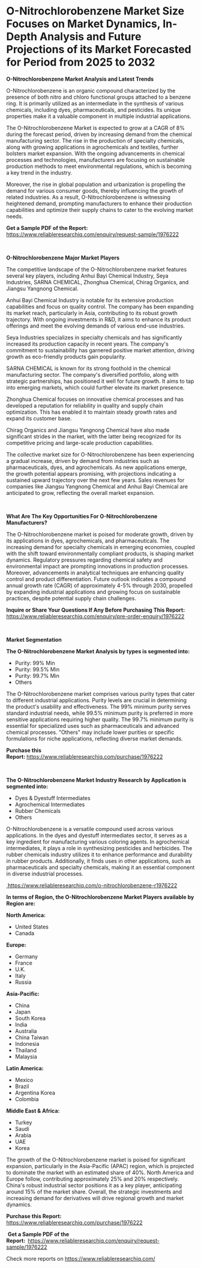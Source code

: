 <p><h1>O-Nitrochlorobenzene Market Size Focuses on Market Dynamics, In-Depth Analysis and Future Projections of its Market Forecasted for Period from 2025 to 2032</h1></p><p><strong>O-Nitrochlorobenzene Market Analysis and Latest Trends</strong></p>
<p><p>O-Nitrochlorobenzene is an organic compound characterized by the presence of both nitro and chloro functional groups attached to a benzene ring. It is primarily utilized as an intermediate in the synthesis of various chemicals, including dyes, pharmaceuticals, and pesticides. Its unique properties make it a valuable component in multiple industrial applications.</p><p>The O-Nitrochlorobenzene Market is expected to grow at a CAGR of 8% during the forecast period, driven by increasing demand from the chemical manufacturing sector. The rise in the production of specialty chemicals, along with growing applications in agrochemicals and textiles, further bolsters market expansion. With the ongoing advancements in chemical processes and technologies, manufacturers are focusing on sustainable production methods to meet environmental regulations, which is becoming a key trend in the industry.</p><p>Moreover, the rise in global population and urbanization is propelling the demand for various consumer goods, thereby influencing the growth of related industries. As a result, O-Nitrochlorobenzene is witnessing heightened demand, prompting manufacturers to enhance their production capabilities and optimize their supply chains to cater to the evolving market needs.</p></p>
<p><strong>Get a Sample PDF of the Report:&nbsp;</strong> <a href="https://www.reliableresearchiq.com/enquiry/request-sample/1976222?utm_campaign=2226&utm_medium=2&utm_source=Github&utm_content=ia&utm_term=04022025&utm_id=o-nitrochlorobenzene">https://www.reliableresearchiq.com/enquiry/request-sample/1976222</a></p>
<p>&nbsp;</p>
<p><strong>O-Nitrochlorobenzene Major Market Players</strong></p>
<p><p>The competitive landscape of the O-Nitrochlorobenzene market features several key players, including Anhui Bayi Chemical Industry, Seya Industries, SARNA CHEMICAL, Zhonghua Chemical, Chirag Organics, and Jiangsu Yangnong Chemical. </p><p>Anhui Bayi Chemical Industry is notable for its extensive production capabilities and focus on quality control. The company has been expanding its market reach, particularly in Asia, contributing to its robust growth trajectory. With ongoing investments in R&D, it aims to enhance its product offerings and meet the evolving demands of various end-use industries.</p><p>Seya Industries specializes in specialty chemicals and has significantly increased its production capacity in recent years. The company's commitment to sustainability has garnered positive market attention, driving growth as eco-friendly products gain popularity. </p><p>SARNA CHEMICAL is known for its strong foothold in the chemical manufacturing sector. The company's diversified portfolio, along with strategic partnerships, has positioned it well for future growth. It aims to tap into emerging markets, which could further elevate its market presence.</p><p>Zhonghua Chemical focuses on innovative chemical processes and has developed a reputation for reliability in quality and supply chain optimization. This has enabled it to maintain steady growth rates and expand its customer base.</p><p>Chirag Organics and Jiangsu Yangnong Chemical have also made significant strides in the market, with the latter being recognized for its competitive pricing and large-scale production capabilities.</p><p>The collective market size for O-Nitrochlorobenzene has been experiencing a gradual increase, driven by demand from industries such as pharmaceuticals, dyes, and agrochemicals. As new applications emerge, the growth potential appears promising, with projections indicating a sustained upward trajectory over the next few years. Sales revenues for companies like Jiangsu Yangnong Chemical and Anhui Bayi Chemical are anticipated to grow, reflecting the overall market expansion.</p></p>
<p>&nbsp;</p>
<p><strong>What Are The Key Opportunities For O-Nitrochlorobenzene Manufacturers?</strong></p>
<p><p>The O-Nitrochlorobenzene market is poised for moderate growth, driven by its applications in dyes, agrochemicals, and pharmaceuticals. The increasing demand for specialty chemicals in emerging economies, coupled with the shift toward environmentally compliant products, is shaping market dynamics. Regulatory pressures regarding chemical safety and environmental impact are prompting innovations in production processes. Moreover, advancements in analytical techniques are enhancing quality control and product differentiation. Future outlook indicates a compound annual growth rate (CAGR) of approximately 4-5% through 2030, propelled by expanding industrial applications and growing focus on sustainable practices, despite potential supply chain challenges.</p></p>
<p><strong>Inquire or Share Your Questions If Any Before Purchasing This Report:</strong> <a href="https://www.reliableresearchiq.com/enquiry/pre-order-enquiry/1976222?utm_campaign=2226&utm_medium=2&utm_source=Github&utm_content=ia&utm_term=04022025&utm_id=o-nitrochlorobenzene">https://www.reliableresearchiq.com/enquiry/pre-order-enquiry/1976222</a></p>
<p>&nbsp;</p>
<p><strong>Market Segmentation</strong></p>
<p><strong>The O-Nitrochlorobenzene Market Analysis by types is segmented into:</strong></p>
<p><ul><li>Purity: 99% Min</li><li>Purity: 99.5% Min</li><li>Purity: 99.7% Min</li><li>Others</li></ul></p>
<p><p>The O-Nitrochlorobenzene market comprises various purity types that cater to different industrial applications. Purity levels are crucial in determining the product's usability and effectiveness. The 99% minimum purity serves standard industrial needs, while 99.5% minimum purity is preferred in more sensitive applications requiring higher quality. The 99.7% minimum purity is essential for specialized uses such as pharmaceuticals and advanced chemical processes. "Others" may include lower purities or specific formulations for niche applications, reflecting diverse market demands.</p></p>
<p><strong>Purchase this Report:&nbsp;</strong><a href="https://www.reliableresearchiq.com/purchase/1976222?utm_campaign=2226&utm_medium=2&utm_source=Github&utm_content=ia&utm_term=04022025&utm_id=o-nitrochlorobenzene">https://www.reliableresearchiq.com/purchase/1976222</a></p>
<p>&nbsp;</p>
<p><strong>The O-Nitrochlorobenzene Market Industry Research by Application is segmented into:</strong></p>
<p><ul><li>Dyes & Dyestuff Intermediates</li><li>Agrochemical Intermediates</li><li>Rubber Chemicals</li><li>Others</li></ul></p>
<p><p>O-Nitrochlorobenzene is a versatile compound used across various applications. In the dyes and dyestuff intermediates sector, it serves as a key ingredient for manufacturing various coloring agents. In agrochemical intermediates, it plays a role in synthesizing pesticides and herbicides. The rubber chemicals industry utilizes it to enhance performance and durability in rubber products. Additionally, it finds uses in other applications, such as pharmaceuticals and specialty chemicals, making it an essential component in diverse industrial processes.</p></p>
<p><a href="https://www.reliableresearchiq.com/o-nitrochlorobenzene-r1976222?utm_campaign=2226&utm_medium=2&utm_source=Github&utm_content=ia&utm_term=04022025&utm_id=o-nitrochlorobenzene">&nbsp;https://www.reliableresearchiq.com/o-nitrochlorobenzene-r1976222</a></p>
<p><strong>In terms of Region, the O-Nitrochlorobenzene Market Players available by Region are:</strong></p>
<p>
    <p> <strong> North America: </strong>
        <ul>
            <li>United States</li>
            <li>Canada</li>
        </ul>
        </p> 
    <p> <strong> Europe: </strong>
        <ul>
            <li>Germany</li>
            <li>France</li>
            <li>U.K.</li>
            <li>Italy</li>
            <li>Russia</li>
        </ul>
        </p> 
    <p> <strong> Asia-Pacific: </strong>
        <ul>
            <li>China</li>
            <li>Japan</li>
            <li>South Korea</li>
            <li>India</li>
            <li>Australia</li>
            <li>China Taiwan</li>
            <li>Indonesia</li>
            <li>Thailand</li>
            <li>Malaysia</li>
        </ul>
        </p> 
    <p> <strong> Latin America: </strong>
        <ul>
            <li>Mexico</li>
            <li>Brazil</li>
            <li>Argentina Korea</li>
            <li>Colombia</li>
        </ul>
        </p> 
    <p> <strong> Middle East & Africa: </strong>
        <ul>
            <li>Turkey</li>
            <li>Saudi</li>
            <li>Arabia</li>
            <li>UAE</li>
            <li>Korea</li>
        </ul>
    </p>
    </p>
<p><p>The growth of the O-Nitrochlorobenzene market is poised for significant expansion, particularly in the Asia-Pacific (APAC) region, which is projected to dominate the market with an estimated share of 40%. North America and Europe follow, contributing approximately 25% and 20% respectively. China's robust industrial sector positions it as a key player, anticipating around 15% of the market share. Overall, the strategic investments and increasing demand for derivatives will drive regional growth and market dynamics.</p></p>
<p><strong>Purchase this Report: </strong><a href="https://www.reliableresearchiq.com/purchase/1976222?utm_campaign=2226&utm_medium=2&utm_source=Github&utm_content=ia&utm_term=04022025&utm_id=o-nitrochlorobenzene">https://www.reliableresearchiq.com/purchase/1976222</a></p>
<p>&nbsp;<strong>Get a Sample PDF of the Report:&nbsp;&nbsp;</strong><a href="https://www.reliableresearchiq.com/enquiry/request-sample/1976222?utm_campaign=2226&utm_medium=2&utm_source=Github&utm_content=ia&utm_term=04022025&utm_id=o-nitrochlorobenzene">https://www.reliableresearchiq.com/enquiry/request-sample/1976222</a></p>
<p><strong></strong></p>
<p>Check more reports on <a href="https://www.reliableresearchiq.com/?utm_campaign=2226&utm_medium=2&utm_source=Github&utm_content=ia&utm_term=04022025&utm_id=o-nitrochlorobenzene">https://www.reliableresearchiq.com/</a></p>